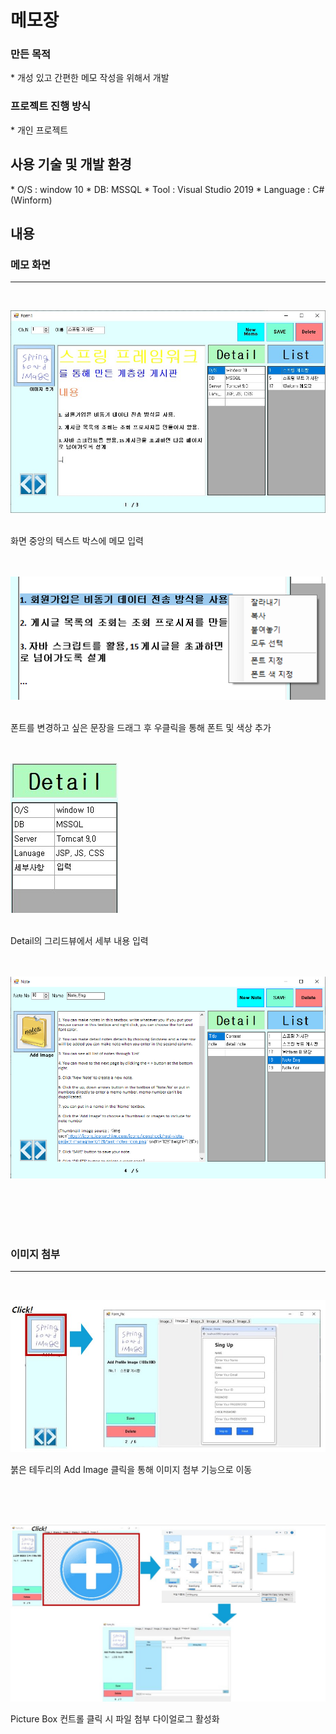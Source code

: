 <h1>메모장</h1>

<h3>만든 목적</h3>
* 개성 있고 간편한 메모 작성을 위해서 개발

<h3>프로젝트 진행 방식</h3>
* 개인 프로젝트

<h2> 사용 기술 및 개발 환경 </h2>
* O/S : window 10
* DB: MSSQL
* Tool : Visual Studio 2019
* Language : C# (Winform)

<h2>내용</h2>
<h3>메모 화면</h3>
<hr>
<br>
  
![Image](https://github.com/JJM-Study/jjm/blob/076accd38832b72c70b81f4a16192bf9862fca5d/Repositoiry%20Resources/C%23/Board1.jpg)

<br>
화면 중앙의 텍스트 박스에 메모 입력
<br>
<br>
<br>

![Image](https://github.com/JJM-Study/jjm/blob/076accd38832b72c70b81f4a16192bf9862fca5d/Repositoiry%20Resources/C%23/Font%20Choose.png)

<br>
폰트를 변경하고 싶은 문장을 드래그 후 우클릭을 통해 폰트 및 색상 추가

<br>
<br>
<br>

![Image](https://github.com/JJM-Study/jjm/blob/f74a0a012d1799027b3fb33c4137f77eede55d39/Repositoiry%20Resources/C%23/Detail.jpg)

<br>
Detail의 그리드뷰에서 세부 내용 입력
<br>
<br>
<br>

![Image](https://github.com/JJM-Study/jjm/blob/4a766b2f84037f74aee50e52a91f8c834d2ab40f/Repositoiry%20Resources/C%23/Page4.png)

<br>

<br>
<br>
<br>

<h3>이미지 첨부</h3>
<hr>
<br>

![Image](https://github.com/JJM-Study/jjm/blob/28ae69e00af0fa2bec20f9f7868baabc8efb88d0/Repositoiry%20Resources/C%23/Guide1.jpg)

붉은 테두리의 Add Image 클릭을 통해 이미지 첨부 기능으로 이동


<br>
<br>
<br>

![Image](https://github.com/JJM-Study/jjm/blob/8f31c6f184c3ee3987877a749c22acad5e21d5a7/Repositoiry%20Resources/C%23/Guide2.jpg)

Picture Box 컨트롤 클릭 시 파일 첨부 다이얼로그 활성화

<br>
<br>
<br>



